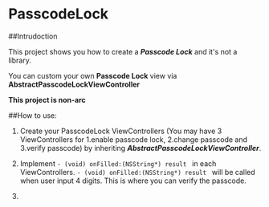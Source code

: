 PasscodeLock
=========
##Intrudoction

This project shows you how to create a ***Passcode Lock*** and it's not a library.

You can custom your own **Passcode Lock** view via **AbstractPasscodeLockViewController**

**This project is non-arc**

##How to use:
1. Create your PasscodeLock ViewControllers (You may have 3 ViewControllers for 1.enable passcode lock, 2.change passcode and 3.verify passcode) by inheriting ***AbstractPasscodeLockViewController***.  

2. Implement <code>- (void) onFilled:(NSString*) result </code> in each ViewControllers. <code>- (void) onFilled:(NSString*) result </code> will be called when user input 4 digits. This is where you can verify the passcode.

3. 

